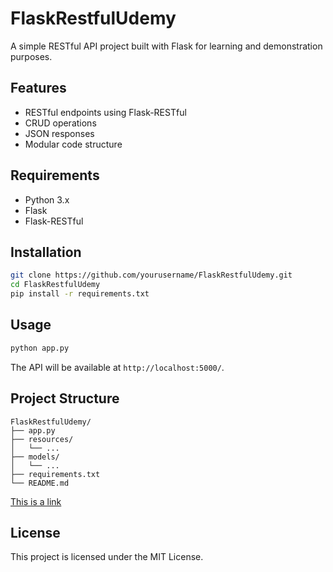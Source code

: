 # FlaskRestfulUdemy

A simple RESTful API project built with Flask for learning and demonstration purposes.

## Features

- RESTful endpoints using Flask-RESTful
- CRUD operations
- JSON responses
- Modular code structure

## Requirements

- Python 3.x
- Flask
- Flask-RESTful

## Installation

```bash
git clone https://github.com/yourusername/FlaskRestfulUdemy.git
cd FlaskRestfulUdemy
pip install -r requirements.txt
```

## Usage

```bash
python app.py
```

The API will be available at `http://localhost:5000/`.

## Project Structure

```
FlaskRestfulUdemy/
├── app.py
├── resources/
│   └── ...
├── models/
│   └── ...
├── requirements.txt
└── README.md
```
[This is a link](http://localhost:5000/)

## License

This project is licensed under the MIT License.